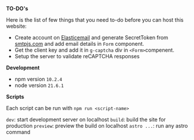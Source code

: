 **TO-DO's**

Here is the list of few things that you need to-do before you can host this website:

- Create account on [Elasticemail](https://elasticemail.com) and generate SecretToken from [smtpjs.com](https://smtpjs.com/) and add email details in `Form` component.
- Get the client key and add it in `g-captcha` div in `<Form>`compenent.
- Setup the server to validate reCAPTCHA responses

**Development**

- npm version `10.2.4`
- node version `21.6.1`

**Scripts**

Each script can be run with `npm run <script-name>`

`dev`: start development server on localhost
`build`: build the site for production
`preview`: preview the build on localhost
`astro ...`: run any astro command